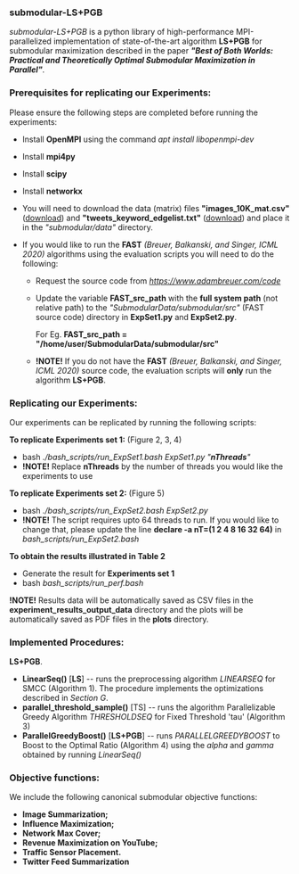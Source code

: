 ### submodular-LS+PGB ###
*submodular-LS+PGB* is a python library of high-performance MPI-parallelized implementation of state-of-the-art algorithm **LS+PGB** for submodular maximization described in the paper ***"Best of Both Worlds: Practical and Theoretically Optimal Submodular Maximization in Parallel"***. 



### Prerequisites for replicating our Experiments: ###
Please ensure the following steps are completed before running the experiments:

- Install **OpenMPI** using the command *apt install libopenmpi-dev*

- Install **mpi4py** 

- Install **scipy**

- Install **networkx**

- You will need to download the data (matrix) files **"images_10K_mat.csv"** ([download](https://drive.google.com/file/d/1L5EkO2XZc14malxAVJbtX9DaNYfT4ofK/view?usp=sharing)) and **"tweets_keyword_edgelist.txt"** ([download](https://drive.google.com/file/d/1fCLX_lQko87Ym1T_KgBEs5_0KUPHoutI/view?usp=sharing)) and place it in the *"submodular/data"*  directory. 

- If you would like to run the **FAST** *(Breuer, Balkanski, and Singer, ICML 2020)* algorithms using the evaluation scripts you will need to do the following:
    - Request the source code from *https://www.adambreuer.com/code*
    - Update the variable **FAST_src_path** with the **full system path** (not relative path) to the *"SubmodularData/submodular/src"* (FAST source code) directory in **ExpSet1.py** and **ExpSet2.py**. 
  
        For  Eg. **FAST_src_path =  "/home/user/SubmodularData/submodular/src"**

    - **!NOTE!** If you do not have the **FAST** *(Breuer, Balkanski, and Singer, ICML 2020)*  source code, the evaluation scripts will **only** run the algorithm **LS+PGB**.



### Replicating our Experiments: ###

Our experiments can be replicated by running the following scripts:


 **To replicate Experiments set 1:** (Figure 2, 3, 4)
   - bash *./bash_scripts/run_ExpSet1.bash ExpSet1.py "**nThreads**"*
   - **!NOTE!** Replace **nThreads** by the number of threads you would like the experiments to use    

 **To replicate Experiments set 2:** (Figure 5)
   - bash *./bash_scripts/run_ExpSet2.bash ExpSet2.py*
   - **!NOTE!** The script requires upto 64 threads to run. If you would like to change that, please update the line **declare -a nT=(1 2 4 8 16 32 64)** in *bash_scripts/run_ExpSet2.bash*
 
 **To obtain the results illustrated in Table 2**
   - Generate the result for **Experiments set 1**
   - bash *bash_scripts/run_perf.bash*


**!NOTE!** Results data will be automatically saved as CSV files in the **experiment_results_output_data** directory and the plots will be automatically saved as PDF files in the **plots** directory.




### Implemented Procedures: ###

<!-- ### Submodular Maximization Algorithms from "Best of Both Worlds: Practical and Theoretically Optimal Submodular Maximization in Parallel": ### -->

**LS+PGB**.
  - **LinearSeq()** [**LS**] -- runs the preprocessing algorithm *LINEARSEQ* for SMCC (Algorithm 1). The procedure implements the optimizations described in *Section G*.
  - **parallel_threshold_sample()** [TS] -- runs the algorithm Parallelizable Greedy Algorithm *THRESHOLDSEQ* for Fixed Threshold 'tau' (Algorithm 3)
  - **ParallelGreedyBoost()** [**LS+PGB**] -- runs *PARALLELGREEDYBOOST*  to Boost to the Optimal Ratio (Algorithm 4) using the *alpha* and *gamma* obtained by running *LinearSeq()*

<!-- ### Submodular Maximization Algorithms from "The Fast Algorithm for Submodular Maximization": ### -->

<!-- **FAST** (Breuer, Balkanski, and Singer, ICML 2020).
  - **FAST_knowopt()** -- runs FAST (non-parallel) for a single guess of the optimal solution value (OPT)
  - **FAST_guessopt()** -- runs FAST (non-parallel) when the optimal solution value (OPT) is unknown
  - **FAST_knowopt_parallel()** -- runs FAST in parallel for a single guess of the optimal solution value (OPT)
  - **FAST_guessopt_parallel()** -- runs FAST in parallel when the optimal solution value (OPT) is unknown -->


### Objective functions: ###
We include the following canonical submodular objective functions:
- **Image Summarization;** 
- **Influence Maximization;**
- **Network Max Cover;**
- **Revenue Maximization on YouTube;**
- **Traffic Sensor Placement.**
- **Twitter Feed Summarization**




